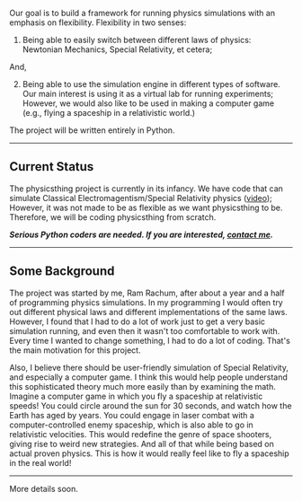 Our goal is to build a framework for running physics simulations with an emphasis on flexibility. Flexibility in two senses:

1. Being able to easily switch between different laws of physics: Newtonian Mechanics, Special Relativity, et cetera;
 
 And,

2. Being able to use the simulation engine in different types of software. Our main interest is using it as a virtual lab for running experiments; However, we would also like to be used in making a computer game (e.g., flying a spaceship in a relativistic world.)

The project will be written entirely in Python.

-------------

## Current Status ##

The physicsthing project is currently in its infancy. We have code that can simulate Classical Electromagentism/Special Relativity physics ([video](http://video.google.com/googleplayer.swf?docid=-4911566321504089509&hl=en&fs=true)); However, it was not made to be as flexible as we want physicsthing to be. Therefore, we will be coding physicsthing from scratch.

*__Serious Python coders are needed.
If you are interested, [contact me](mailto:cool-rr@cool-rr.com).__*

-------

## Some Background ##

The project was started by me, Ram Rachum, after about a year and a half of programming physics simulations. In my programming I would often try out different physical laws and different implementations of the same laws. However, I found that I had to do a lot of work just to get a very basic simulation running, and even then it wasn't too comfortable to work with. Every time I wanted to change something, I had to do a lot of coding.
That's the main motivation for this project.

Also, I believe there should be user-friendly simulation of Special Relativity, and especially a computer game. I think this would help people understand this sophisticated theory much more easily than by examining the math.
Imagine a computer game in which you fly a spaceship at relativistic speeds! You could circle around the sun for 30 seconds, and watch how the Earth has aged by years. You could engage in laser combat with a computer-controlled enemy spaceship, which is also able to go in relativistic velocities. This would redefine the genre of space shooters, giving rise to weird new strategies. And all of that while being based on actual proven physics. This is how it would really feel like to fly a spaceship in the real world!

-------

More details soon.